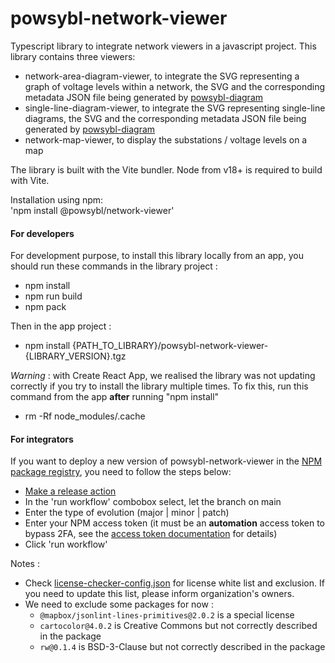 # powsybl-network-viewer

Typescript library to integrate network viewers in a javascript project.
This library contains three viewers: 
- network-area-diagram-viewer, to integrate the SVG representing a graph of voltage levels within a network, the SVG and the corresponding metadata JSON file being generated by [powsybl-diagram](https://github.com/powsybl/powsybl-diagram)
- single-line-diagram-viewer, to integrate the SVG representing single-line diagrams, the SVG and the corresponding metadata JSON file being generated by  [powsybl-diagram](https://github.com/powsybl/powsybl-diagram)
- network-map-viewer, to display the substations / voltage levels on a map

The library is built with the Vite bundler.
Node from v18+ is required to build with Vite.

Installation using npm:  
'npm install @powsybl/network-viewer'

#### For developers

For development purpose, to install this library locally from an app, you should run these commands in the library project :
- npm install
- npm run build
- npm pack

Then in the app project :
- npm install {PATH_TO_LIBRARY}/powsybl-network-viewer-{LIBRARY_VERSION}.tgz

_Warning_ : with Create React App, we realised the library was not updating correctly if you try to install the library multiple times.
To fix this, run this command from the app **after** running "npm install"
- rm -Rf node_modules/.cache

#### For integrators

If you want to deploy a new version of powsybl-network-viewer in the [NPM package registry](https://www.npmjs.com/package/@powsybl/powsybl-network-viewer),
you need to follow the steps below:

- [Make a release action](https://github.com/powsybl/powsybl-network-viewer/actions/workflows/release.yml)
- In the 'run workflow' combobox select, let the branch on main
- Enter the type of evolution (major | minor | patch)
- Enter your NPM access token (it must be an **automation** access token to bypass 2FA, see the [access token documentation](https://docs.npmjs.com/creating-and-viewing-access-tokens) for details)
- Click 'run workflow'

Notes :
* Check [license-checker-config.json](license-checker-config.json) for license white list and exclusion.
  If you need to update this list, please inform organization's owners.
* We need to exclude some packages for now :
    * `@mapbox/jsonlint-lines-primitives@2.0.2` is a special license
    * `cartocolor@4.0.2` is Creative Commons but not correctly described in the package
    * `rw@0.1.4` is BSD-3-Clause but not correctly described in the package
